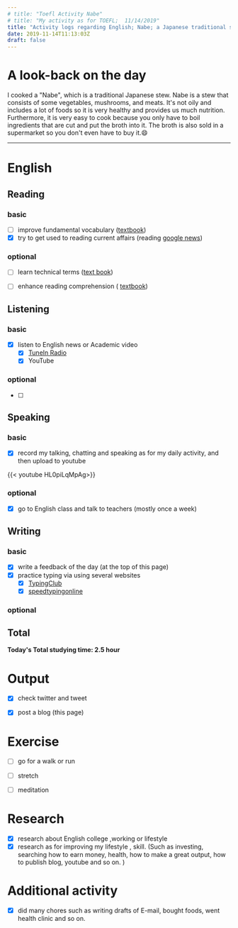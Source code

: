 ```yaml
---
# title: "Toefl Activity Nabe"
# title: "My activity as for TOEFL;  11/14/2019"
title: "Activity logs regarding English; Nabe; a Japanese traditional stew "
date: 2019-11-14T11:13:03Z
draft: false
---
```


# A look-back on the day

I cooked a "Nabe", which is a traditional Japanese stew. Nabe is a stew that consists of some vegetables, mushrooms, and meats.  It's not oily and includes a lot of foods so it is very healthy and provides us much nutrition. Furthermore, it is very easy to cook because you only have to boil ingredients that are cut and put the broth into it. The broth is also sold in a supermarket so you don't even have to buy it.😄












---



# English

## Reading

### basic

- [ ] improve fundamental vocabulary ([textbook](https://www.amazon.co.jp/dp/4010941855/))
- [x] try to get used to reading current affairs (reading [google news](https://news.google.com/))

### optional

- [ ] learn technical terms ([text book](https://www.amazon.co.jp/dp/4866390611/))
- [ ] enhance reading  comprehension ( [textbook](https://www.amazon.co.jp/dp/4010323310/))





## Listening

### basic

- [x] listen to English news or Academic video 
  - [x] [TuneIn Radio](https://tunein.com)
  - [x] YouTube

### optional

- [ ] 





## Speaking

### basic

- [x] record my talking, chatting and speaking as for my daily activity, and then upload to youtube

{{< youtube HL0piLqMpAg>}}

### optional

- [x] go to English class and talk to teachers (mostly once a week)

  






## Writing

### basic

- [x] write a feedback of the day (at the top of this page)
- [x] practice typing via using several websites
  - [x] [TypingClub](https://www.typingclub.com)
  - [x] [speedtypingonline](https://www.speedtypingonline.com/games/type-the-alphabet.php)

### optional



## Total

**Today's Total studying time:   2.5   hour**







# Output

- [x] check twitter and tweet 
- [x] post a blog (this page)



# Exercise

- [ ] go for a walk or run

- [ ] stretch

- [ ] meditation

  

# Research

- [x] research about English college ,working or lifestyle
- [x] research as for improving my lifestyle , skill. (Such as investing, searching how to earn money, health, how to make a great output, how to publish blog, youtube and so on. )

# Additional activity

- [x] did many chores such as writing drafts of E-mail, bought foods, went health clinic and so on.

